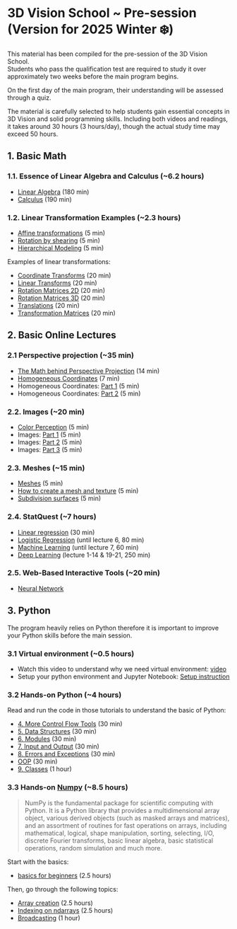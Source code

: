 <style>
r { color: Red }
o { color: Orange }
g { color: Green }
</style>

# 3D Vision School ~ Pre-session (Version for 2025 Winter ❄️)

This material has been compiled for the pre-session of the 3D Vision School.  
Students who pass the qualification test are required to study it over approximately two weeks before the main program begins.

On the first day of the main program, their understanding will be assessed through a quiz. 

The material is carefully selected to help students gain essential concepts in 3D Vision and solid programming skills. Including both videos and readings, it takes around 30 hours (3 hours/day), though the actual study time may exceed 50 hours.

## 1. Basic Math
<!-- 8.5 hours -->

### 1.1. Essence of Linear Algebra and Calculus (~6.2 hours)

- [Linear Algebra](https://www.youtube.com/playlist?list=PLZHQObOWTQDPD3MizzM2xVFitgF8hE_ab) (180 min)
- [Calculus](https://www.youtube.com/playlist?list=PLZHQObOWTQDMsr9K-rj53DwVRMYO3t5Yr) (190 min)


### 1.2. Linear Transformation Examples (~2.3 hours)
- [Affine transformations](https://youtu.be/AheaTd_l5Is?si=-TwPSSc5JKd5gCNx) (5 min)
- [Rotation by shearing](https://youtu.be/tHekokkHmlM?si=6eraXUeiFa7Lx7rq) (5 min)
- [Hierarchical Modeling](https://youtu.be/4iNJdWXsFQ4?si=b6-GsrqnLLqf9ilh) (5 min)

Examples of linear transformations:
- [Coordinate Transforms](https://articulatedrobotics.xyz/transformations-1-coordinate_transforms/) (20 min)
- [Linear Transforms](https://articulatedrobotics.xyz/transformations-2-linear_transforms/)  (20 min)
- [Rotation Matrices 2D](https://articulatedrobotics.xyz/transformations-3-rotation_matrices_2d/)  (20 min)
- [Rotation Matrices 3D](https://articulatedrobotics.xyz/tutorials/coordinate-transforms/rotations-3d)  (20 min)
- [Translations](https://articulatedrobotics.xyz/4-translations/)  (20 min)
- [Transformation Matrices](https://articulatedrobotics.xyz/5-transformation_matrices/)  (20 min)


## 2. Basic Online Lectures
<!-- 8.5 hours -->

### 2.1 Perspective projection (~35 min)

- [The Math behind Perspective Projection](https://youtu.be/U0_ONQQ5ZNM?si=vhCCRC5z27f9ebYB) (14 min)
- [Homogeneous Coordinates](https://youtu.be/o-xwmTODTUI?si=Tlo2mgt6DFGI6yMN) (7 min)
- Homogeneous Coordinates: [Part 1](https://youtu.be/F5WA26W4JaM?si=VcbmHd4fg5IUtNgn) (5 min)
- Homogeneous Coordinates: [Part 2](https://youtu.be/g7Pb8mrwcJ0?si=aeaby2CbGigRTiaa) (5 min)

### 2.2. Images (~20 min)
- [Color Perception](https://youtu.be/cM2wvHtVcM8?si=L_QgHhv2p2HEZz0v) (5 min)
- Images: [Part 1](https://youtu.be/xUzhKqf22mY?si=WxGQt9oQd1mgZMIY) (5 min)
- Images: [Part 2](https://youtu.be/6v8dNtknOSM?si=dH97pJIv0aW4O9l9) (5 min)
- Images: [Part 3](https://youtu.be/JciZYrh36LY?si=A_9aq3wuwmKrMzYj) (5 min)

### 2.3. Meshes (~15 min)
- [Meshes](https://youtu.be/wt6ixobELxQ?si=wK7m5EYSpag7DKPZ) (5 min)
- [How to create a mesh and texture](https://youtu.be/32XciqyQ9_Q?si=RQWMmp10hc_syPut) (5 min)
- [Subdivision surfaces](https://youtu.be/kC8jbGSiuIQ?si=4Fgv4pX4oM4JmU_J) (5 min)

### 2.4. StatQuest (~7 hours)
- [Linear regression](https://www.youtube.com/watch?v=nk2CQITm_eo) (30 min)
- [Logistic Regression](https://www.youtube.com/watch?v=yIYKR4sgzI8&list=PLblh5JKOoLUKxzEP5HA2d-Li7IJkHfXSe) (until lecture 6, 80 min)
- [Machine Learning](https://www.youtube.com/watch?v=Gv9_4yMHFhI&list=PLblh5JKOoLUICTaGLRoHQDuF_7q2GfuJF) (until lecture 7, 60 min)
- [Deep Learning](https://www.youtube.com/watch?v=CqOfi41LfDw&list=PLblh5JKOoLUIxGDQs4LFFD--41Vzf-ME1) (lecture 1-14 & 19-21, 250 min)

### 2.5. Web-Based Interactive Tools (~20 min)

- [Neural Network](https://playground.tensorflow.org/)



## 3. Python
<!-- 13 hours -->

The program heavily relies on Python therefore it is important to improve your Python skills before the main session.

### 3.1 Virtual environment (~0.5 hours)
- Watch this video to understand why we need virtual environment: [video](https://www.youtube.com/watch?v=zzY0iWWvuRk)
- Setup your python environment and Jupyter Notebook: [Setup instruction](SETUP.md)


### 3.2 Hands-on Python (~4 hours)
Read and run the code in those tutorials to understand the basic of Python:

- [4. More Control Flow Tools](https://docs.python.org/3/tutorial/controlflow.html) (30 min)
- [5. Data Structures](https://docs.python.org/3/tutorial/datastructures.html) (30 min)
- [6. Modules](https://docs.python.org/3/tutorial/modules.html) (30 min)
- [7. Input and Output](https://docs.python.org/3/tutorial/inputoutput.html) (30 min)
- [8. Errors and Exceptions](https://docs.python.org/3/tutorial/errors.html) (30 min)
- [OOP](https://pythonbasics.org/#OOP) (30 min)
- [9. Classes](https://docs.python.org/3/tutorial/classes.html) (1 hour)


### 3.3 Hands-on [Numpy](https://numpy.org/doc/stable/user/whatisnumpy.html) (~8.5 hours)

> NumPy is the fundamental package for scientific computing with Python. 
> It is a Python library that provides a multidimensional array object, various derived objects (such as masked arrays and matrices), and an assortment of routines for fast operations on arrays, including mathematical, logical, shape manipulation, sorting, selecting, I/O, discrete Fourier transforms, basic linear algebra, basic statistical operations, random simulation and much more.

Start with the basics:
- [basics for beginners](https://numpy.org/doc/stable/user/absolute_beginners.html) (2.5 hours)

Then, go through the following topics:
- [Array creation](https://numpy.org/doc/stable/user/basics.creation.html) (2.5 hours)
- [Indexing on ndarrays](https://numpy.org/doc/stable/user/basics.indexing.html) (2.5 hours)
- [Broadcasting](https://numpy.org/doc/stable/user/basics.broadcasting.html) (1 hour)

